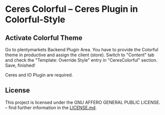 # Ceres Colorful – Ceres Plugin in Colorful-Style

<div class="container-toc"></div>

## Activate Colorful Theme

Go to plentymarkets Backend Plugin Area. You have to provide the Colorful theme in productive and assign the client (store). Switch to "Content" tab and check the "Template: Override Style" entry in "CeresColorful" section. Save, finished!

<div class="alert alert-info" role="alert">
    Ceres and IO Plugin are required.
</div>

## License

This project is licensed under the GNU AFFERO GENERAL PUBLIC LICENSE. – find further information in the [LICENSE.md](https://github.com/plentymarkets/plugin-ceres/blob/stable/LICENSE.md).
